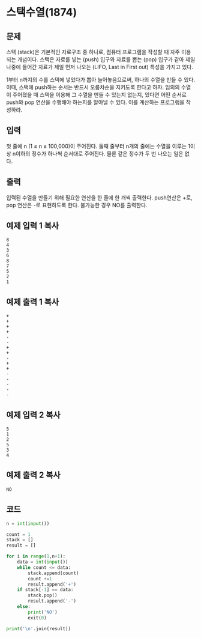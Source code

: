 # 스택수열(1874)

## 문제

스택 (stack)은 기본적인 자료구조 중 하나로, 컴퓨터 프로그램을 작성할 때 자주 이용되는 개념이다. 스택은 자료를 넣는 (push) 입구와 자료를 뽑는 (pop) 입구가 같아 제일 나중에 들어간 자료가 제일 먼저 나오는 (LIFO, Last in First out) 특성을 가지고 있다.

1부터 n까지의 수를 스택에 넣었다가 뽑아 늘어놓음으로써, 하나의 수열을 만들 수 있다. 이때, 스택에 push하는 순서는 반드시 오름차순을 지키도록 한다고 하자. 임의의 수열이 주어졌을 때 스택을 이용해 그 수열을 만들 수 있는지 없는지, 있다면 어떤 순서로 push와 pop 연산을 수행해야 하는지를 알아낼 수 있다. 이를 계산하는 프로그램을 작성하라.

## 입력

첫 줄에 n (1 ≤ n ≤ 100,000)이 주어진다. 둘째 줄부터 n개의 줄에는 수열을 이루는 1이상 n이하의 정수가 하나씩 순서대로 주어진다. 물론 같은 정수가 두 번 나오는 일은 없다.

## 출력

입력된 수열을 만들기 위해 필요한 연산을 한 줄에 한 개씩 출력한다. push연산은 +로, pop 연산은 -로 표현하도록 한다. 불가능한 경우 NO를 출력한다.

## 예제 입력 1 복사

```
8
4
3
6
8
7
5
2
1
```

## 예제 출력 1 복사

```
+
+
+
+
-
-
+
+
-
+
+
-
-
-
-
-
```

## 예제 입력 2 복사

```
5
1
2
5
3
4
```

## 예제 출력 2 복사

```
NO
```



## 코드

```python
n = int(input())

count = 1
stack = []
result = []

for i in range(1,n+1):
    data = int(input())
    while count <= data:
        stack.append(count)
        count +=1
        result.append('+')
    if stack[-1] == data:
        stack.pop()
        result.append('-')
    else:
        print('NO')
        exit(0)

print('\n'.join(result))
```

